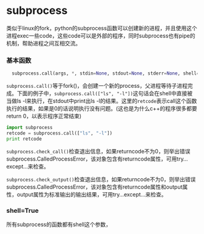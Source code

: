 # subprocess
类似于linux的fork，python的subprocess函数可以创建新的进程，并且使用这个进程exec一些code，这些code可以是外部的程序，同时subprocess也有pipe的机制，帮助进程之间互相交流。

### 基本函数
```python
  subprocess.call(args, *, stdin=None, stdout=None, stderr=None, shell=False)
```
`subprocess.call()`等于fork()，会创建一个新的process，父进程等待子进程完成。下面的例子中，`subprocess.call(["ls", "-l"])`这句话会在shell中直接被当做ls -l来执行，在stdout中print出ls -l的结果。这里的`retcode`表示call这个函数执行的结果，如果是0的话说明执行没有问题。(这也是为什么c++的程序很多都要return 0，以表示程序正常结束)
```python
import subprocess
retcode = subprocess.call(["ls", "-l"])
print retcode
```
`subprocess.check_call()`检查退出信息，如果returncode不为0，则举出错误subprocess.CalledProcessError，该对象包含有returncode属性，可用try…except…来检查。

`subprocess.check_output()`检查退出信息，如果returncode不为0，则举出错误subprocess.CalledProcessError，该对象包含有returncode属性和output属性，output属性为标准输出的输出结果，可用try…except…来检查。

### shell=True
所有subprocess的函数都有shell这个参数，
